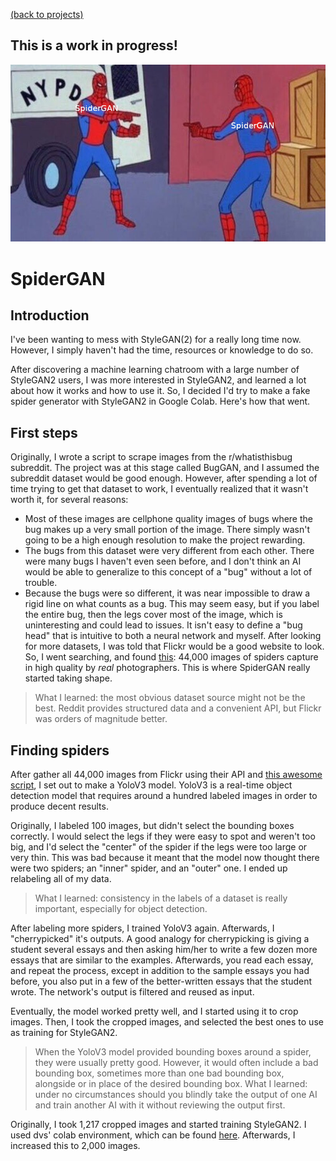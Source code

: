 [(back to projects)](projects.md)

## This is a work in progress!

![SpiderGAN](spidergan.png)

# SpiderGAN
## Introduction
I've been wanting to mess with StyleGAN(2) for a really long time now. However, I simply haven't had the time, resources or knowledge to do so.

After discovering a machine learning chatroom with a large number of StyleGAN2 users, I was more interested in StyleGAN2, and learned a lot about how it works and how to use it.
So, I decided I'd try to make a fake spider generator with StyleGAN2 in Google Colab. Here's how that went.

## First steps
Originally, I wrote a script to scrape images from the r/whatisthisbug subreddit.
The project was at this stage called BugGAN, and I assumed the subreddit dataset would be good enough.
However, after spending a lot of time trying to get that dataset to work, I eventually realized that it wasn't worth it, for several reasons:
- Most of these images are cellphone quality images of bugs where the bug makes up a very small portion of the image. There simply wasn't going to be a high enough resolution to make the project rewarding.
- The bugs from this dataset were very different from each other. There were many bugs I haven't even seen before, and I don't think an AI would be able to generalize to this concept of a "bug" without a lot of trouble.
- Because the bugs were so different, it was near impossible to draw a rigid line on what counts as a bug. This may seem easy, but if you label the entire bug, then the legs cover most of the image, which is uninteresting and could lead to issues. It isn't easy to define a "bug head" that is intuitive to both a neural network and myself.
After looking for more datasets, I was told that Flickr would be a good website to look. So, I went searching, and found [this](https://www.flickr.com/groups/spiders/): 44,000 images of spiders capture in high quality by *real* photographers.
This is where SpiderGAN really started taking shape.

> What I learned: the most obvious dataset source might not be the best. Reddit provides structured data and a convenient API, but Flickr was orders of magnitude better.

## Finding spiders
After gather all 44,000 images from Flickr using their API and [this awesome script](https://github.com/antiboredom/flickr-scrape), I set out to make a YoloV3 model.
YoloV3 is a real-time object detection model that requires around a hundred labeled images in order to produce decent results.

Originally, I labeled 100 images, but didn't select the bounding boxes correctly. I would select the legs if they were easy to spot and weren't too big, and I'd select the "center" of the spider if the legs were too large or very thin.
This was bad because it meant that the model now thought there were two spiders; an "inner" spider, and an "outer" one. I ended up relabeling all of my data.

> What I learned: consistency in the labels of a dataset is really important, especially for object detection.

After labeling more spiders, I trained YoloV3 again. Afterwards, I "cherrypicked" it's outputs.
A good analogy for cherrypicking is giving a student several essays and then asking him/her to write a few dozen more essays that are similar to the examples.
Afterwards, you read each essay, and repeat the process, except in addition to the sample essays you had before, you also put in a few of the better-written essays that the student wrote. The network's output is filtered and reused as input.

Eventually, the model worked pretty well, and I started using it to crop images. Then, I took the cropped images, and selected the best ones to use as training for StyleGAN2.

> When the YoloV3 model provided bounding boxes around a spider, they were usually pretty good. However, it would often include a bad bounding box, sometimes more than one bad bounding box, alongside or in place of the desired bounding box.
> What I learned: under no circumstances should you blindly take the output of one AI and train another AI with it without reviewing the output first.

Originally, I took 1,217 cropped images and started training StyleGAN2. I used dvs' colab environment, which can be found [here](https://github.com/dvschultz/ai/blob/master/StyleGAN2_Augmentations.ipynb). Afterwards, I increased this to 2,000 images.
